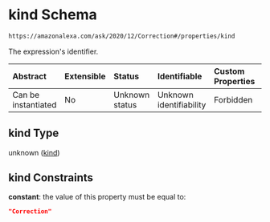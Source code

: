 # kind Schema

```txt
https://amazonalexa.com/ask/2020/12/Correction#/properties/kind
```

The expression's identifier.

| Abstract            | Extensible | Status         | Identifiable            | Custom Properties | Additional Properties | Access Restrictions | Defined In                                                               |
| :------------------ | :--------- | :------------- | :---------------------- | :---------------- | :-------------------- | :------------------ | :----------------------------------------------------------------------- |
| Can be instantiated | No         | Unknown status | Unknown identifiability | Forbidden         | Allowed               | none                | [Correction.json*](../../schemas/Correction.json "open original schema") |

## kind Type

unknown ([kind](correction-properties-kind.md))

## kind Constraints

**constant**: the value of this property must be equal to:

```json
"Correction"
```
